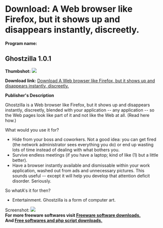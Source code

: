 # Download: A Web browser like Firefox, but it shows up and disappears instantly, discreetly.

**Program name:**

## Ghostzilla 1.0.1

  
**Thumbshot:** ![](http://www.freewarefiles.com/screenshot/ghostzilla-large_md.gif)   
  
**Download link:** [Download A Web browser like Firefox, but it shows up and disappears instantly, discreetly.](http://freesoftwares.boysofts.com/Ghostzilla_program_21153.html)  
  


**Publisher's Description**  
  


Ghostzilla is a Web browser like Firefox, but it shows up and disappears instantly, discreetly, blended with your application -- any application -- so the Web pages look like part of it and not like the Web at all. (Read here how.) 

What would you use it for?

  * Hide from your boss and coworkers. Not a good idea: you can get fired (the network administrator sees everything you do) or end up wasting lots of time instead of dealing with what bothers you. 
  * Survive endless meetings (if you have a laptop; kind of like (1) but a little better). 
  * Have a browser instantly available and dismissable within your work application, washed out from ads and unnecessary pictures. This sounds useful -- except it will help you develop that attention deficit disorder. Seriously. 

So whatA's it for then?

  * Entertainment. Ghostzilla is a form of computer art. 

  
  
Screenshot: ![](http://www.freewarefiles.com/screenshot/ghostzilla-large.gif)   
**For more freeware softwares visit [Freeware software downloads.](http://freesoftwares.boysofts.com/)**   
**And [Free softwares and php script downloads.](http://www.boysofts.com/)**
